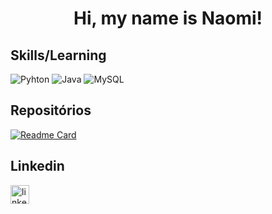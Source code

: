 <h1 align="center">Hi, my name is Naomi!</h1>


## Skills/Learning
![Pyhton](https://img.shields.io/badge/Python-14354C?style=for-the-badge&logo=python&logoColor=white)
![Java](https://img.shields.io/badge/Java-ED8B00?style=for-the-badge&logo=openjdk&logoColor=white)
![MySQL](https://img.shields.io/badge/MySQL-00000F?style=for-the-badge&logo=mysql&logoColor=white)

## Repositórios
[![Readme Card](https://github-readme-stats.vercel.app/api/pin/?username=anuraghazra&repo=github-readme-stats)](https://github.com/nao-mii/petshop)

## Linkedin

[<img src= 'https://img.shields.io/badge/LinkedIn-0077B5?style=for-the-badge&logo=linkedin&logoColor=white' alt='linkedin' height='30'>](https://www.linkedin.com/in/naomi-r-a08086194/)
